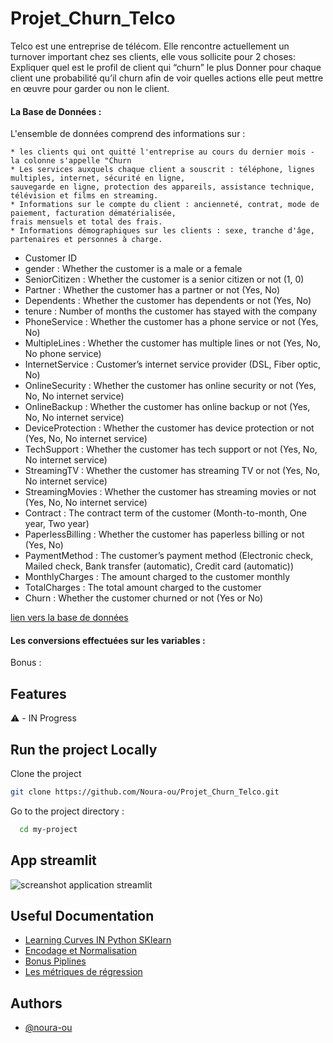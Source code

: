 # Projet_Churn_Telco
Telco est une entreprise de télécom. 
Elle rencontre actuellement un turnover important chez ses clients, elle vous sollicite pour 2 choses: 
    Expliquer quel est le profil de client qui “churn” le plus 
    Donner pour chaque client une probabilité qu’il churn afin de voir quelles actions elle peut mettre en œuvre pour garder ou non le client.




#### La Base de Données :

L'ensemble de données comprend des informations sur :

    * les clients qui ont quitté l'entreprise au cours du dernier mois - la colonne s'appelle "Churn
    * Les services auxquels chaque client a souscrit : téléphone, lignes multiples, internet, sécurité en ligne, 
    sauvegarde en ligne, protection des appareils, assistance technique, télévision et films en streaming.
    * Informations sur le compte du client : ancienneté, contrat, mode de paiement, facturation dématérialisée, 
    frais mensuels et total des frais.
    * Informations démographiques sur les clients : sexe, tranche d'âge, partenaires et personnes à charge.


- Customer ID
- gender : Whether the customer is a male or a female
- SeniorCitizen : Whether the customer is a senior citizen or not (1, 0)
- Partner : Whether the customer has a partner or not (Yes, No)
- Dependents : Whether the customer has dependents or not (Yes, No)
- tenure : Number of months the customer has stayed with the company
- PhoneService : Whether the customer has a phone service or not (Yes, No)
- MultipleLines : Whether the customer has multiple lines or not (Yes, No, No phone service)
- InternetService : Customer’s internet service provider (DSL, Fiber optic, No)
- OnlineSecurity : Whether the customer has online security or not (Yes, No, No internet service)
- OnlineBackup : Whether the customer has online backup or not (Yes, No, No internet service)
- DeviceProtection : Whether the customer has device protection or not (Yes, No, No internet service)
- TechSupport : Whether the customer has tech support or not (Yes, No, No internet service)
- StreamingTV : Whether the customer has streaming TV or not (Yes, No, No internet service)
- StreamingMovies : Whether the customer has streaming movies or not (Yes, No, No internet service)
- Contract : The contract term of the customer (Month-to-month, One year, Two year)
- PaperlessBilling : Whether the customer has paperless billing or not (Yes, No)
- PaymentMethod : The customer’s payment method (Electronic check, Mailed check, Bank transfer (automatic), Credit card (automatic))
- MonthlyCharges : The amount charged to the customer monthly
- TotalCharges : The total amount charged to the customer
- Churn : Whether the customer churned or not (Yes or No)


[lien vers la base de données](https://www.kaggle.com/datasets/blastchar/telco-customer-churn)



#### Les conversions effectuées sur les variables : 







Bonus :

    


## Features
 ⚠️ - IN Progress


## Run the project Locally

Clone the project

```bash
git clone https://github.com/Noura-ou/Projet_Churn_Telco.git
````

Go to the project directory :

```bash
  cd my-project
```


## App streamlit

![ screanshot application streamlit](capture.png)

## Useful Documentation

- [Learning Curves IN Python SKlearn](https://vitalflux.com/learning-curves-explained-python-sklearn-example/)
- [Encodage et Normalisation](https://www.youtube.com/watch?v=OGWwzm304Xs&list=PLO_fdPEVlfKqMDNmCFzQISI2H_nJcEDJq&index=25) 
- [Bonus Piplines](https://www.youtube.com/watch?v=41mnga4ptso&list=PLO_fdPEVlfKqMDNmCFzQISI2H_nJcEDJq&index=26)
- [Les métriques de régression](https://www.youtube.com/watch?v=_TE9fDgtOaE&list=PLO_fdPEVlfKqMDNmCFzQISI2H_nJcEDJq&index=24)



## Authors

- [@noura-ou](https://github.com/Noura-ou)